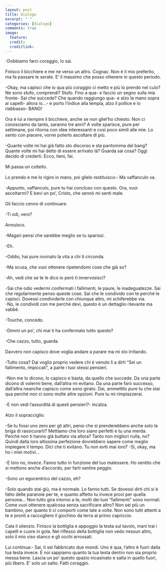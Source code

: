 ```yaml
---
layout: post
title: Dialogo
excerpt: " "
categories: [dialogo]
comments: true
image:
  feature: 
  credit: 
  creditlink: 
---
```


-Dobbiamo farci coraggio, lo sai. <br/> <br/>
Finisco il bicchiere e me ne verso un altro. Cognac. Non è il mio preferito, ma fa passare le serate. E’ il massimo che posso ottenere in questo periodo. <br/> <br/>
-Okay, ma capisci che io qua più coraggio ci metto e più lo prendo nel culo? Ne sono stufo, comprendi? Stufo. Fino a qua- e faccio un segno sulla mia fronte- Sai che succede? Che quando raggiungo qua- e alzo la mano sopra ai capelli- allora io…- e porto l’indice alla tempia, alzo il pollice e lo riabbasso- BANG! <br/> <br/>
Ora è lui a riempire il bicchiere, anche se non gliel’ho chiesto. Non ci conosciamo da tanto, saranno tre anni? A volte sparisce, pure per settimane, poi ritorna con idee interessanti e così poco simili alle mie. Lo sento con piacere, vorrei poterlo ascoltare di più. <br/> <br/>
-Quante volte mi hai già fatto sto discorso e sta pantomima del bang? Quante volte mi hai detto di essere arrivato là? Guarda sai cosa? Oggi decido di crederti. Ecco, tieni, fai. <br/> <br/> 
Mi passa un coltello. <br/> <br/>
Lo prendo e me lo rigiro in mano, poi glielo restituisco:- Ma vaffanculo va. <br/> <br/> 
-Appunto, vaffanculo, pure tu hai concluso con questo. Ora, vuoi ascoltarmi? E bevi un po’, Cristo, che sennò mi senti male. <br/> <br/>
Gli faccio cenno di continuare. <br/> <br/>
-Ti odi, vero? <br/> <br/>
Annuisco. <br/> <br/>
-Magari pensi che sarebbe meglio se tu sparissi. <br/> <br/> 
-Eh. <br/> <br/>
-Oddio, hai pure rovinato la vita a chi ti circonda. <br/> <br/>
-Ma scusa, che vuoi ottenere ripetendomi cose che già so? <br/> <br/>
-Ah, vedi che se te le dico io però ti innervosisci? <br/> <br/>
-Sai che odio vedermi confermati i fallimenti, le paure, le inadeguatezze. Sai che regolarmente penso queste cose. Sai che le condivido con te perché le capisci. Dovessi condividerle con chiunque altro, mi schiferebbe via. <br/>
-No, le condividi con me perché devi, questo è un dettaglio rilevante ma vabbè. <br/> <br/> 
-Touche, concedo. <br/> <br/>
-Dimmi un po’, chi mai ti ha confermato tutto questo? <br/> <br/>
-Che cazzo, tutto, guarda. <br/> <br/>
Davvero non capisco dove voglia andare a parare ma mi sto irritando. <br/> <br/>
-Tutto cosa? Dai voglio proprio vedere chi è venuto lì a dirti “Sei un fallimento, impiccati”, a parte i tuoi stessi pensieri. <br/> <br/>
-Non me lo dicono, lo capisco e basta, da quello che succede. Da una parte dicono di volermi bene, dall’altra mi evitano. Da una parte farò successo, dall’altra neanche capisco come sono girato. Dai, ammettilo pure tu che stai qua perché non ci sono molte altre opzioni. Pure tu mi rimpiazzerai. <br/> <br/> 
-E non vedi l’assurdità di questi pensieri?- incalza. <br/> <br/>
Alzo il sopracciglio. <br/> <br/>
-Se tu fossi uno zero per gli altri, pensi che si prenderebbero anche solo la briga di rassicurarti? Mettiamo che loro siano perfetti e tu una merda. Perché non ti hanno già buttato via allora? Tanto non migliori nulla, no? Quindi dalla loro altissima perfezione dovrebbero sapere come meglio impiegare il tempo. Dici che ti evitano. Tu non eviti mai loro? 
-Sì, okay, ma ho i miei motivi… <br/> <br/>
-E loro no, invece. Fanno tutto in funzione del tuo malessere. Ho sentito che si mettono anche d’accordo, per farti sentire peggio. <br/> <br/>
-Sono un egocentrico del cazzo, eh? <br/> <br/>
-Solo quando stai giù, ma è normale. Lo fanno tutti. Se dovessi dirti chi si è fatto delle paranoie per te, e quanto affetto tu invece provi per quella persona… Non tutto gira intorno a te, molti dei tuoi “fallimenti” sono normali. Come vuoi ottenere qualcosa senza sacrificare altro? Non sei più un bambino, per quanto ti ci comporti come tale a volte. Non sono tutti attenti a te e pronti a raccogliere il giochino da terra al primo capriccio. <br/> <br/>
Cala il silenzio. Finisco la bottiglia e appoggio la testa sul tavolo, mani trai i capelli e cuore in gola. Nel riflesso della bottiglia non vedo nessun altro, solo il mio viso stanco e gli occhi arrossati. <br/> <br/>
Lui continua:- Sai, ti sei fabbricato due mondi. Uno è qua, l’altro è fuori dalla tua testa invece. E noi sappiamo quanto la tua testa dentro non sia proprio messa bene. Lascia un po’ questo spazio incasinato e salta in quello fuori, più libero. E’ solo un salto. Fatti coraggio. <br/> <br/>
